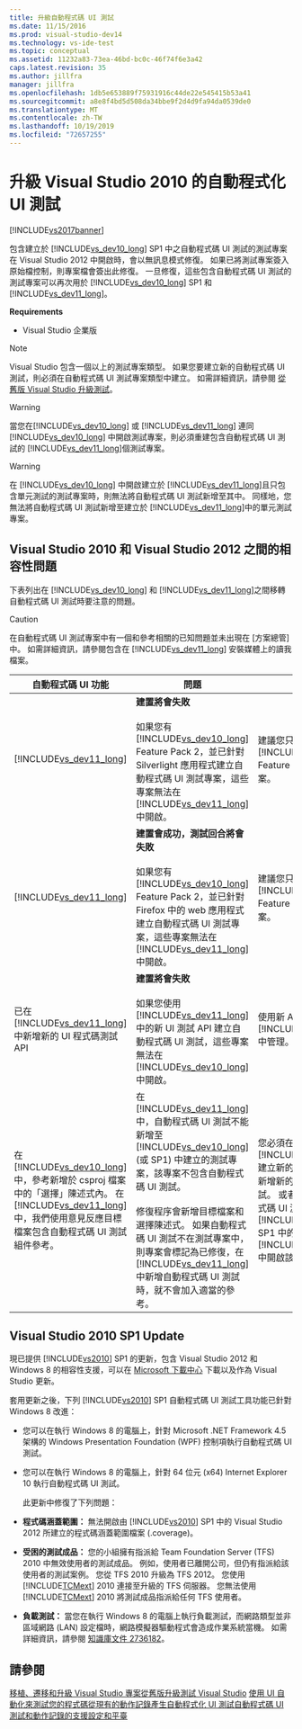 ```yaml
---
title: 升級自動程式碼 UI 測試
ms.date: 11/15/2016
ms.prod: visual-studio-dev14
ms.technology: vs-ide-test
ms.topic: conceptual
ms.assetid: 11232a83-73ea-46bd-bc0c-46f74f6e3a42
caps.latest.revision: 35
ms.author: jillfra
manager: jillfra
ms.openlocfilehash: 1db5e653889f75931916c44de22e545415b53a41
ms.sourcegitcommit: a8e8f4bd5d508da34bbe9f2d4d9fa94da0539de0
ms.translationtype: MT
ms.contentlocale: zh-TW
ms.lasthandoff: 10/19/2019
ms.locfileid: "72657255"
---
```

# <a name="upgrading-coded-ui-tests-from-visual-studio-2010"></a>升級 Visual Studio 2010 的自動程式化 UI 測試
[!INCLUDE[vs2017banner](../includes/vs2017banner.md)]

包含建立於 [!INCLUDE[vs_dev10_long](../includes/vs-dev10-long-md.md)] SP1 中之自動程式碼 UI 測試的測試專案在 Visual Studio 2012 中開啟時，會以無訊息模式修復。 如果已將測試專案簽入原始檔控制，則專案檔會簽出此修復。 一旦修復，這些包含自動程式碼 UI 測試的測試專案可以再次用於 [!INCLUDE[vs_dev10_long](../includes/vs-dev10-long-md.md)] SP1 和 [!INCLUDE[vs_dev11_long](../includes/vs-dev11-long-md.md)]。

 **Requirements**

- Visual Studio 企業版

> [!NOTE]
> Visual Studio 包含一個以上的測試專案類型。 如果您要建立新的自動程式碼 UI 測試，則必須在自動程式碼 UI 測試專案類型中建立。 如需詳細資訊，請參閱 [從舊版 Visual Studio 升級測試](https://msdn.microsoft.com/e9c8b7f6-bd72-448e-8edb-d090dcc5cf52)。

> [!WARNING]
> 當您在[!INCLUDE[vs_dev10_long](../includes/vs-dev10-long-md.md)] 或 [!INCLUDE[vs_dev11_long](../includes/vs-dev11-long-md.md)] 連同 [!INCLUDE[vs_dev10_long](../includes/vs-dev10-long-md.md)] 中開啟測試專案，則必須重建包含自動程式碼 UI 測試的 [!INCLUDE[vs_dev11_long](../includes/vs-dev11-long-md.md)]個測試專案。

> [!WARNING]
> 在 [!INCLUDE[vs_dev10_long](../includes/vs-dev10-long-md.md)] 中開啟建立於 [!INCLUDE[vs_dev11_long](../includes/vs-dev11-long-md.md)]且只包含單元測試的測試專案時，則無法將自動程式碼 UI 測試新增至其中。 同樣地，您無法將自動程式碼 UI 測試新增至建立於 [!INCLUDE[vs_dev11_long](../includes/vs-dev11-long-md.md)]中的單元測試專案。

## <a name="compatibility-issues-between-visual-studio-2010-and-visual-studio-2012"></a>Visual Studio 2010 和 Visual Studio 2012 之間的相容性問題
 下表列出在 [!INCLUDE[vs_dev10_long](../includes/vs-dev10-long-md.md)] 和 [!INCLUDE[vs_dev11_long](../includes/vs-dev11-long-md.md)]之間移轉自動程式碼 UI 測試時要注意的問題。

> [!CAUTION]
> 在自動程式碼 UI 測試專案中有一個和參考相關的已知問題並未出現在 [方案總管] 中。 如需詳細資訊，請參閱包含在 [!INCLUDE[vs_dev11_long](../includes/vs-dev11-long-md.md)] 安裝媒體上的讀我檔案。

|自動程式碼 UI 功能|問題|方案|
|----------------------------|-----------|--------------|
|[!INCLUDE[vs_dev11_long](../includes/vs-dev11-long-md.md)]|**建置將會失敗**<br /><br /> 如果您有 [!INCLUDE[vs_dev10_long](../includes/vs-dev10-long-md.md)] Feature Pack 2，並已針對 Silverlight 應用程式建立自動程式碼 UI 測試專案，這些專案無法在 [!INCLUDE[vs_dev11_long](../includes/vs-dev11-long-md.md)]中開啟。|建議您只在 [!INCLUDE[vs_dev10_long](../includes/vs-dev10-long-md.md)] Feature Pack 2 管理這些專案。|
|[!INCLUDE[vs_dev11_long](../includes/vs-dev11-long-md.md)]|**建置會成功，測試回合將會失敗**<br /><br /> 如果您有 [!INCLUDE[vs_dev10_long](../includes/vs-dev10-long-md.md)] Feature Pack 2，並已針對 Firefox 中的 web 應用程式建立自動程式碼 UI 測試專案，這些專案無法在 [!INCLUDE[vs_dev11_long](../includes/vs-dev11-long-md.md)]中開啟。|建議您只在 [!INCLUDE[vs_dev10_long](../includes/vs-dev10-long-md.md)] Feature Pack 2 管理這些專案。|
|已在 [!INCLUDE[vs_dev11_long](../includes/vs-dev11-long-md.md)]中新增新的 UI 程式碼測試 API|**建置將會失敗**<br /><br /> 如果您使用 [!INCLUDE[vs_dev11_long](../includes/vs-dev11-long-md.md)]中的新 UI 測試 API 建立自動程式碼 UI 測試，這些專案無法在 [!INCLUDE[vs_dev10_long](../includes/vs-dev10-long-md.md)]中開啟。|使用新 API 的專案只能在 [!INCLUDE[vs_dev11_long](../includes/vs-dev11-long-md.md)] 中管理。|
|在 [!INCLUDE[vs_dev10_long](../includes/vs-dev10-long-md.md)]中，參考新增於 csproj 檔案中的「選擇」陳述式內。 在 [!INCLUDE[vs_dev11_long](../includes/vs-dev11-long-md.md)]中，我們使用意見反應目標檔案包含自動程式碼 UI 測試組件參考。|在 [!INCLUDE[vs_dev11_long](../includes/vs-dev11-long-md.md)]中，自動程式碼 UI 測試不能新增至 [!INCLUDE[vs_dev10_long](../includes/vs-dev10-long-md.md)] (或 SP1) 中建立的測試專案，該專案不包含自動程式碼 UI 測試。<br /><br /> 修復程序會新增目標檔案和選擇陳述式。 如果自動程式碼 UI 測試不在測試專案中，則專案會標記為已修復，在 [!INCLUDE[vs_dev11_long](../includes/vs-dev11-long-md.md)]中新增自動程式碼 UI 測試時，就不會加入適當的參考。|您必須在相同的方案中使用 [!INCLUDE[vs_dev11_long](../includes/vs-dev11-long-md.md)] 建立新的測試專案並在其中新增新的自動程式碼 UI 測試。 或者，您可以將自動程式碼 UI 測試新增至 [!INCLUDE[vs_dev10_long](../includes/vs-dev10-long-md.md)] SP1 中的測試專案並在 [!INCLUDE[vs_dev11_long](../includes/vs-dev11-long-md.md)]中開啟該專案。|

## <a name="UpgradingCodedUIFromVS2010_Update"></a> Visual Studio 2010 SP1 Update
 現已提供 [!INCLUDE[vs2010](../includes/vs2010-md.md)] SP1 的更新，包含 Visual Studio 2012 和 Windows 8 的相容性支援，可以在 [Microsoft 下載中心](http://www.microsoft.com/download/details.aspx?id=34677) 下載以及作為 Visual Studio 更新。

 套用更新之後，下列 [!INCLUDE[vs2010](../includes/vs2010-md.md)] SP1 自動程式碼 UI 測試工具功能已針對 Windows 8 改進：

- 您可以在執行 Windows 8 的電腦上，針對 Microsoft .NET Framework 4.5 架構的 Windows Presentation Foundation (WPF) 控制項執行自動程式碼 UI 測試。

- 您可以在執行 Windows 8 的電腦上，針對 64 位元 (x64) Internet Explorer 10 執行自動程式碼 UI 測試。

  此更新中修復了下列問題：

- **程式碼涵蓋範圍：** 無法開啟由 [!INCLUDE[vs2010](../includes/vs2010-md.md)] SP1 中的 Visual Studio 2012 所建立的程式碼涵蓋範圍檔案 (.coverage)。

- **受困的測試成品：** 您的小組擁有指派給 Team Foundation Server (TFS) 2010 中無效使用者的測試成品。 例如，使用者已離開公司，但仍有指派給該使用者的測試案例。 您從 TFS 2010 升級為 TFS 2012。 您使用 [!INCLUDE[TCMext](../includes/tcmext-md.md)] 2010 連接至升級的 TFS 伺服器。 您無法使用 [!INCLUDE[TCMext](../includes/tcmext-md.md)] 2010 將測試成品指派給任何 TFS 使用者。

- **負載測試：** 當您在執行 Windows 8 的電腦上執行負載測試，而網路類型並非區域網路 (LAN) 設定檔時，網路模擬器驅動程式會造成作業系統當機。 如需詳細資訊，請參閱 [知識庫文件 2736182](http://support.microsoft.com/kb/2736182)。

## <a name="see-also"></a>請參閱
 [移植、遷移和升級 Visual Studio 專案](../porting/porting-migrating-and-upgrading-visual-studio-projects.md)[從舊版升級測試 Visual Studio](https://msdn.microsoft.com/e9c8b7f6-bd72-448e-8edb-d090dcc5cf52) [使用 UI 自動化來測試您的程式碼](../test/use-ui-automation-to-test-your-code.md)[從現有的動作記錄](https://msdn.microsoft.com/library/56736963-9027-493b-b5c4-2d4e86d1d497)[產生自動程式化 UI 測試自動程式碼 UI 測試和動作記錄的支援設定和平臺](../test/supported-configurations-and-platforms-for-coded-ui-tests-and-action-recordings.md)
